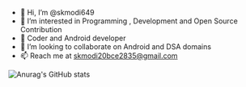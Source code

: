 - 👋 Hi, I’m @skmodi649
- 👀 I’m interested in Programming , Development and Open Source Contribution
- 🌱 Coder and Android developer
- 💞️ I’m looking to collaborate on Android and DSA domains
- 📫 Reach me at skmodi20bce2835@gmail.com

<!---
skmodi649/skmodi649 is a ✨ special ✨ repository because its `README.md` (this file) appears on your GitHub profile.
You can click the Preview link to take a look at your changes.
--->

![Anurag's GitHub stats](https://github-readme-stats.vercel.app/api?username=skmodi649&show_icons=true&theme=dracula)


